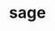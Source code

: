 ---
category: 4-letters
denotation: null
name: sage
reference_link: https://www.etymonline.com/word/sage
root_language: null
root_name: null
title: sage
type: free
word_sums:
- respelling: sage
  sum: 'Sage + '
---